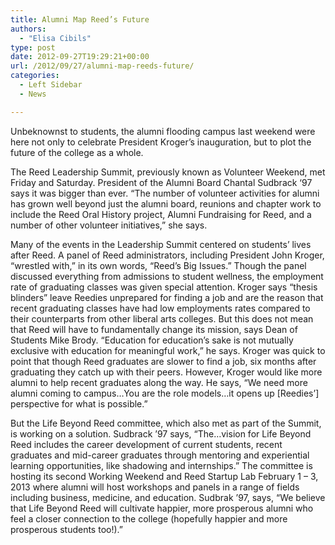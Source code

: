 ```yaml
---
title: Alumni Map Reed’s Future
authors: 
  - "Elisa Cibils"
type: post
date: 2012-09-27T19:29:21+00:00
url: /2012/09/27/alumni-map-reeds-future/
categories:
  - Left Sidebar
  - News

---
```

Unbeknownst to students, the alumni flooding campus last weekend were here not only to celebrate President Kroger’s inauguration, but to plot the future of the college as a whole.

The Reed Leadership Summit, previously known as Volunteer Weekend, met Friday and Saturday. President of the Alumni Board Chantal Sudbrack ‘97 says it was bigger than ever. “The number of volunteer activities for alumni has grown well beyond just the alumni board, reunions and chapter work to include the Reed Oral History project, Alumni Fundraising for Reed, and a number of other volunteer initiatives,” she says.

Many of the events in the Leadership Summit centered on students’ lives after Reed. A panel of Reed administrators, including President John Kroger, “wrestled with,” in its own words, “Reed’s Big Issues.” Though the panel discussed everything from admissions to student wellness, the employment rate of graduating classes was given special attention. Kroger says “thesis blinders” leave Reedies unprepared for finding a job and are the reason that recent graduating classes have had low employments rates compared to their counterparts from other liberal arts colleges. But this does not mean that Reed will have to fundamentally change its mission, says Dean of Students Mike Brody. “Education for education’s sake is not mutually exclusive with education for meaningful work,” he says. Kroger was quick to point that though Reed graduates are slower to find a job, six months after graduating they catch up with their peers. However, Kroger would like more alumni to help recent graduates along the way. He says, “We need more alumni coming to campus…You are the role models…it opens up [Reedies’] perspective for what is possible.”

But the Life Beyond Reed committee, which also met as part of the Summit, is working on a solution. Sudbrack ’97 says, “The…vision for Life Beyond Reed includes the career development of current students, recent graduates and mid-career graduates through mentoring and experiential learning opportunities, like shadowing and internships.” The committee is hosting its second Working Weekend and Reed Startup Lab February 1 &#8211; 3, 2013 where alumni will host workshops and panels in a range of fields including business, medicine, and education. Sudbrak ’97, says, “We believe that Life Beyond Reed will cultivate happier, more prosperous alumni who feel a closer connection to the college (hopefully happier and more prosperous students too!).”